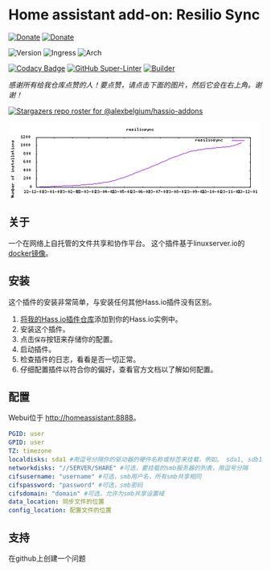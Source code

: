 # Home assistant add-on: Resilio Sync

[![Donate][donation-badge]](https://www.buymeacoffee.com/alexbelgium)
[![Donate][paypal-badge]](https://www.paypal.com/donate/?hosted_button_id=DZFULJZTP3UQA)

![Version](https://img.shields.io/badge/dynamic/yaml?label=版本&query=%24.version&url=https%3A%2F%2Fraw.githubusercontent.com%2Falexbelgium%2Fhassio-addons%2Fmaster%2Fresiliosync%2Fconfig.yaml)
![Ingress](https://img.shields.io/badge/dynamic/yaml?label=Ingress&query=%24.ingress&url=https%3A%2F%2Fraw.githubusercontent.com%2Falexbelgium%2Fhassio-addons%2Fmaster%2Fresiliosync%2Fconfig.yaml)
![Arch](https://img.shields.io/badge/dynamic/yaml?color=success&label=Arch&query=%24.arch&url=https%3A%2F%2Fraw.githubusercontent.com%2Falexbelgium%2Fhassio-addons%2Fmaster%2Fresiliosync%2Fconfig.yaml)

[![Codacy Badge](https://app.codacy.com/project/badge/Grade/9c6cf10bdbba45ecb202d7f579b5be0e)](https://www.codacy.com/gh/alexbelgium/hassio-addons/dashboard?utm_source=github.com&utm_medium=referral&utm_content=alexbelgium/hassio-addons&utm_campaign=Badge_Grade)
[![GitHub Super-Linter](https://img.shields.io/github/actions/workflow/status/alexbelgium/hassio-addons/weekly-supelinter.yaml?label=Lint%20code%20base)](https://github.com/alexbelgium/hassio-addons/actions/workflows/weekly-supelinter.yaml)
[![Builder](https://img.shields.io/github/actions/workflow/status/alexbelgium/hassio-addons/onpush_builder.yaml?label=Builder)](https://github.com/alexbelgium/hassio-addons/actions/workflows/onpush_builder.yaml)

[donation-badge]: https://img.shields.io/badge/Buy%20me%20a%20coffee%20(no%20paypal)-%23d32f2f?logo=buy-me-a-coffee&style=flat&logoColor=white
[paypal-badge]: https://img.shields.io/badge/Buy%20me%20a%20coffee%20with%20Paypal-0070BA?logo=paypal&style=flat&logoColor=white

_感谢所有给我仓库点赞的人！要点赞，请点击下面的图片，然后它会在右上角。谢谢！_

[![Stargazers repo roster for @alexbelgium/hassio-addons](https://raw.githubusercontent.com/alexbelgium/hassio-addons/master/.github/stars2.svg)](https://github.com/alexbelgium/hassio-addons/stargazers)

![下载趋势](https://raw.githubusercontent.com/alexbelgium/hassio-addons/master/resiliosync/stats.png)

## 关于

一个在网络上自托管的文件共享和协作平台。
这个插件基于linuxserver.io的[docker镜像](https://github.com/linuxserver/resilio-sync)。

## 安装

这个插件的安装非常简单，与安装任何其他Hass.io插件没有区别。

1. [将我的Hass.io插件仓库][repository]添加到你的Hass.io实例中。
2. 安装这个插件。
3. 点击`保存`按钮来存储你的配置。
4. 启动插件。
5. 检查插件的日志，看看是否一切正常。
6. 仔细配置插件以符合你的偏好，查看官方文档以了解如何配置。

## 配置

Webui位于 <http://homeassistant:8888>。

```yaml
PGID: user
GPID: user
TZ: timezone
localdisks: sda1 #用逗号分隔你的驱动器的硬件名称或标签来挂载，例如。 sda1, sdb1, MYNAS...
networkdisks: "//SERVER/SHARE" #可选，要挂载的smb服务器的列表，用逗号分隔
cifsusername: "username" #可选，smb用户名，所有smb共享相同
cifspassword: "password" #可选，smb密码
cifsdomain: "domain" #可选，允许为smb共享设置域
data_location: 同步文件的位置
config_location: 配置文件的位置
```

## 支持

在github上创建一个问题

[repository]: https://github.com/alexbelgium/hassio-addons